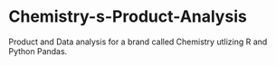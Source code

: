 # Chemistry-s-Product-Analysis
Product and Data analysis for a brand called Chemistry utlizing R and Python Pandas. 
